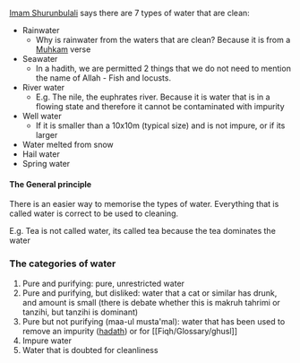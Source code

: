 [Imam Shurunbulali](Ilmul%20rijaal/Imam%20Shurunbulali.md) says there are 7 types of water that are clean:
- Rainwater
	- Why is rainwater from the waters that are clean? Because it is from a [Muhkam](Usul%20Fiqh/Quranic%20words/Muhkam.md) verse
- Seawater
	- In a hadith, we are permitted 2 things that we do not need to mention the name of Allah - Fish and locusts.
- River water
	- E.g. The nile, the euphrates river. Because it is water that is in a flowing state and therefore it cannot be contaminated with impurity
- Well water
	- If it is smaller than a 10x10m  (typical size) and is not impure, or if its larger
- Water melted from snow
- Hail water
- Spring water
#### The General principle
There is an easier way to memorise the types of water. Everything that is called water is correct to be used to cleaning.

E.g. Tea is not called water, its called tea because the tea dominates the water

### The categories of water
1. Pure and purifying:  pure, unrestricted water
2. Pure and purifying, but disliked: water that a cat or similar has drunk, and amount is small (there is debate whether this is makruh tahrimi or tanzihi, but tanzihi is dominant)
3. Pure but not purifying (maa-ul musta'mal): water that has been used to remove an impurity ([hadath](Fiqh/Glossary/hadath.md)) or for [[Fiqh/Glossary/ghusl]]
4. Impure water
5. Water that is doubted for cleanliness
